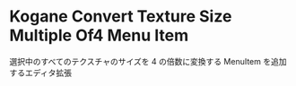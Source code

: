 # Kogane Convert Texture Size Multiple Of4 Menu Item

選択中のすべてのテクスチャのサイズを 4 の倍数に変換する MenuItem を追加するエディタ拡張